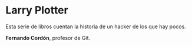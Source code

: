 # Larry Plotter
Esta serie de libros cuentan la historia de un hacker de los que hay pocos.

**Fernando Cordón**, profesor de Git.
